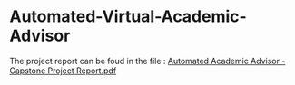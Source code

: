 ﻿# Automated-Virtual-Academic-Advisor
The project report can be foud in the file : [Automated Academic Advisor - Capstone Project Report.pdf](https://github.com/AkbiHiba/Automated-Academic-Advisor/blob/9b1c80dc44548d594227c2430a5e86f46be26563/Automated%20Academic%20Advisor-%20Captone%20Project%20Report.pdf)
